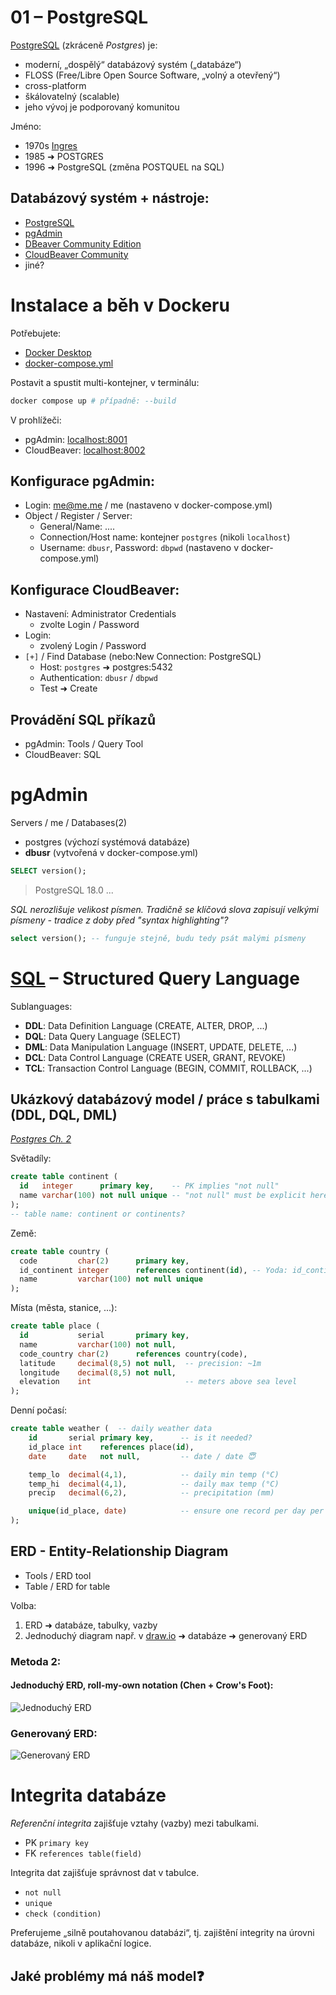 # 01 – PostgreSQL

[PostgreSQL](https://cs.wikipedia.org/wiki/PostgreSQL) (zkráceně _Postgres_) je:

- moderní, „dospělý“ databázový systém („databáze“)
- FLOSS (Free/Libre Open Source Software, „volný a otevřený“)
- cross-platform
- škálovatelný (scalable)
- jeho vývoj je podporovaný komunitou

Jméno:

- 1970s [Ingres](https://en.wikipedia.org/wiki/Ingres_%28database%29)
- 1985 ➜ POSTGRES
- 1996 ➜ PostgreSQL (změna POSTQUEL na SQL)

## Databázový systém + nástroje:

- [PostgreSQL](https://www.postgresql.org/)
- [pgAdmin](https://www.pgadmin.org/)
- [DBeaver Community Edition](https://dbeaver.io/)
- [CloudBeaver Community](https://dbeaver.com/docs/cloudbeaver/)
- jiné?

# Instalace a běh v Dockeru

Potřebujete:

- [Docker Desktop](https://www.docker.com/products/docker-desktop/)
- [docker-compose.yml](../projekt/docker-compose.yml)

Postavit a spustit multi-kontejner, v terminálu:

```bash
docker compose up # případně: --build
```

V prohlížeči:

- pgAdmin: [localhost:8001](http://localhost:8001)
- CloudBeaver: [localhost:8002](http://localhost:8002)

## Konfigurace pgAdmin:

- Login: me@me.me / me (nastaveno v docker-compose.yml)
- Object / Register / Server:
  - General/Name: ....
  - Connection/Host name: kontejner `postgres` (nikoli `localhost`)
  - Username: `dbusr`, Password: `dbpwd` (nastaveno v docker-compose.yml)

## Konfigurace CloudBeaver:

- Nastavení: Administrator Credentials
  - zvolte Login / Password
- Login:
  - zvolený Login / Password
- `[+]` / Find Database (nebo:New Connection: PostgreSQL)
  - Host: `postgres` ➜ postgres:5432
  - Authentication: `dbusr` / `dbpwd`
  - Test ➜ Create

## Provádění SQL příkazů

- pgAdmin: Tools / Query Tool
- CloudBeaver: SQL

# pgAdmin

Servers / me / Databases(2)

- postgres (výchozí systémová databáze)
- **dbusr** (vytvořená v docker-compose.yml)

```sql
SELECT version();
```

> PostgreSQL 18.0 ...

_SQL nerozlišuje velikost písmen. Tradičně se klíčová slova zapisují velkými písmeny - tradice z doby před "syntax highlighting"?_

```sql
select version(); -- funguje stejně, budu tedy psát malými písmeny
```

# [SQL](https://en.wikipedia.org/wiki/SQL) – Structured Query Language

Sublanguages:

- **DDL**: Data Definition Language (CREATE, ALTER, DROP, ...)
- **DQL**: Data Query Language (SELECT)
- **DML**: Data Manipulation Language (INSERT, UPDATE, DELETE, ...)
- **DCL**: Data Control Language (CREATE USER, GRANT, REVOKE)
- **TCL**: Transaction Control Language (BEGIN, COMMIT, ROLLBACK, ...)

## Ukázkový databázový model / práce s tabulkami (DDL, DQL, DML)

_[Postgres Ch. 2](https://www.postgresql.org/docs/current/tutorial-sql.html)_

Světadíly:

```sql
create table continent (
  id   integer      primary key,    -- PK implies "not null"
  name varchar(100) not null unique -- "not null" must be explicit here
);
-- table name: continent or continents?
```

Země:

```sql
create table country (
  code         char(2)      primary key,
  id_continent integer      references continent(id), -- Yoda: id_continent
  name         varchar(100) not null unique
);
```

Místa (města, stanice, ...):

```sql
create table place (
  id           serial       primary key,
  name         varchar(100) not null,
  code_country char(2)      references country(code),
  latitude     decimal(8,5) not null,  -- precision: ~1m
  longitude    decimal(8,5) not null,
  elevation    int                     -- meters above sea level
);

```

Denní počasí:

```sql
create table weather (  -- daily weather data
    id       serial primary key,      -- is it needed?
    id_place int    references place(id),
    date     date   not null,         -- date / date 😇

    temp_lo  decimal(4,1),            -- daily min temp (°C)
    temp_hi  decimal(4,1),            -- daily max temp (°C)
    precip   decimal(6,2),            -- precipitation (mm)

    unique(id_place, date)            -- ensure one record per day per place
);
```

## ERD - Entity-Relationship Diagram

- Tools / ERD tool
- Table / ERD for table

Volba:

1. ERD ➜ databáze, tabulky, vazby
2. Jednoduchý diagram např. v [draw.io](https://app.diagrams.net/) ➜ databáze ➜ generovaný ERD

### Metoda 2:

#### Jednoduchý ERD, roll-my-own notation (Chen + Crow's Foot):

![Jednoduchý ERD](.img/ERD1.png)

### Generovaný ERD:

![Generovaný ERD](.img/ERD2.png)

# Integrita databáze

_Referenční integrita_ zajišťuje vztahy (vazby) mezi tabulkami.

- PK `primary key`
- FK `references table(field)`

Integrita dat zajišťuje správnost dat v tabulce.

- `not null`
- `unique`
- `check (condition)`

Preferujeme „silně poutahovanou databázi“, tj. zajištění integrity na úrovni databáze, nikoli v aplikační logice.

## Jaké problémy má náš model❓

<!--
```sql
truncate table weather, place, country, continent
restart identity cascade;

-- negative id
insert into continent (id, name) values
  (-1, 'Atlantis');

-- trailing space, near-duplicate name
insert into continent (id, name) values
  (9,  'Europe ');

-- lowercase code; null continent
insert into country (code, id_continent, name) values
  ('zz', null, 'Nowhere Land');

-- short country code
insert into country (code, id_continent, name) values
  ('Z', 9, 'Zedland');

-- code and name differ only in case
insert into country (code, id_continent, name) values
  ('ZZ', 9, 'ZedLAnd');

-- empty name; wild coordinates
insert into place (name, code_country, latitude, longitude, elevation) values
  ('', 'ZZ', 95.00000, -200.00000, -500);

-- duplicate name
insert into place (name, code_country, latitude, longitude, elevation) values
  ('Záluží', 'ZZ', 0.00000, 0.00000, 10),
  ('Záluží', 'ZZ', 0.00000, 0.00000, 10);

-- no place, temp.hi < lo, negative precipitation
insert into weather (id_place, date, temp_lo, temp_hi, precip) values
  (null, date '2025-01-01', 20.0, -10.0, -5.00);

-- extreme weather values
insert into weather (id_place, date, temp_lo, temp_hi, precip) values
  (1, date '2025-01-01', -49.0, 99.0,  9999.99);
```
-->
